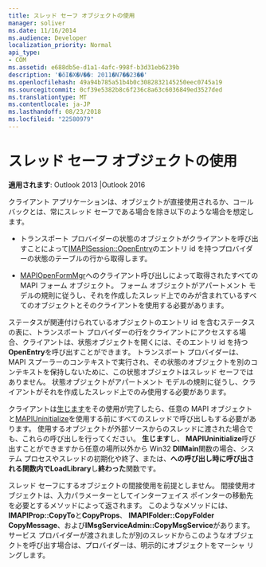 ```yaml
---
title: スレッド セーフ オブジェクトの使用
manager: soliver
ms.date: 11/16/2014
ms.audience: Developer
localization_priority: Normal
api_type:
- COM
ms.assetid: e688db5e-d1a1-4afc-998f-b3d31eb6239b
description: '�ŏI�X�V��: 2011�N7��23��'
ms.openlocfilehash: 49a94b785a51b4b0c3082832145250eec0745a19
ms.sourcegitcommit: 0cf39e5382b8c6f236c8a63c6036849ed3527ded
ms.translationtype: MT
ms.contentlocale: ja-JP
ms.lasthandoff: 08/23/2018
ms.locfileid: "22580979"
---
```

# <a name="using-thread-safe-objects"></a>スレッド セーフ オブジェクトの使用

  
  
**適用されます**: Outlook 2013 |Outlook 2016 
  
クライアント アプリケーションは、オブジェクトが直接使用されるか、コールバックとは、常にスレッド セーフである場合を除き以下のような場合を想定します。
  
- トランスポート プロバイダーの状態のオブジェクトがクライアントを呼び出すことによって[IMAPISession::OpenEntry](imapisession-openentry.md)のエントリ id を持つプロバイダーの状態のテーブルの行から取得します。 
    
- [MAPIOpenFormMgr](mapiopenformmgr.md)へのクライアント呼び出しによって取得されたすべての MAPI フォーム オブジェクト。 フォーム オブジェクトがアパートメント モデルの規則に従うし、それを作成したスレッド上でのみが含まれているすべてのオブジェクトとそのクライアントを使用する必要があります。
    
ステータスが関連付けられているオブジェクトのエントリ id を含むステータスの表に、トランスポート プロバイダーの行をクライアントにアクセスする場合、クライアントは、状態オブジェクトを開くには、そのエントリ id を持つ**OpenEntry**を呼び出すことができます。 トランスポート プロバイダーは、MAPI スプーラーのコンテキストで実行され、その状態のオブジェクトを別のコンテキストを保持しないために、この状態オブジェクトはスレッド セーフではありません。 状態オブジェクトがアパートメント モデルの規則に従うし、クライアントがそれを作成したスレッド上でのみ使用する必要があります。 
  
クライアントは[生じます](mapiinitialize.md)をその使用が完了したら、任意の MAPI オブジェクトと[MAPIUninitialize](mapiuninitialize.md)を使用する前にすべてのスレッドで呼び出しもする必要があります。 使用するオブジェクトが外部ソースからのスレッドに渡された場合でも、これらの呼び出しを行ってください。 **生じます**し、 **MAPIUninitialize**呼び出すことができますから任意の場所以外から Win32 **DllMain**関数の場合、システム プロセスやスレッドの初期化や終了、または、**への呼び出し時に呼び出される関数内でLoadLibrary**し**終わった**関数です。 
  
スレッド セーフにするオブジェクトの間接使用を前提としません。 間接使用オブジェクトは、入力パラメーターとしてインターフェイス ポインターの移動先を必要とするメソッドによって返されます。 このようなメソッドには、 **IMAPIProp::CopyTo**と**CopyProps**、 **IMAPIFolder::CopyFolder** **CopyMessage**、および**IMsgServiceAdmin::CopyMsgService**があります。 サービス プロバイダーが渡されましたが別のスレッドからこのようなオブジェクトを呼び出す場合は、プロバイダーは、明示的にオブジェクトをマーシャ リングします。
  

